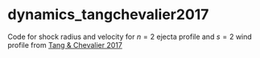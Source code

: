 # dynamics_tangchevalier2017

Code for shock radius and velocity for $n=2$ ejecta profile and $s=2$ wind profile from [Tang & Chevalier 2017](https://ui.adsabs.harvard.edu/abs/2017MNRAS.465.3793T/abstract)
